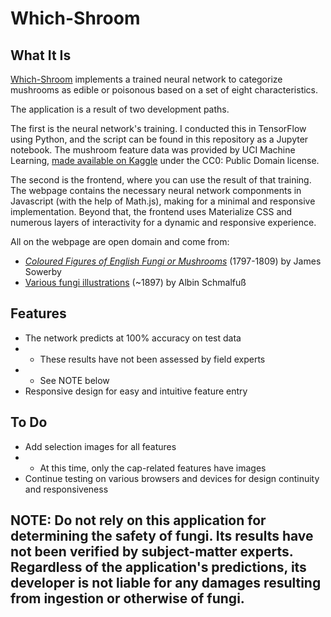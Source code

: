 # Which-Shroom

## What It Is
[Which-Shroom](https://nasanos.github.io/WhichShroom/) implements a trained neural network to categorize mushrooms as edible or poisonous based on a set of eight characteristics.

The application is a result of two development paths.

The first is the neural network's training. I conducted this in TensorFlow using Python, and the script can be found in this repository as a Jupyter notebook. The mushroom feature data was provided by UCI Machine Learning, [made available on Kaggle](https://www.kaggle.com/uciml/mushroom-classification) under the CC0: Public Domain license.

The second is the frontend, where you can use the result of that training. The webpage contains the necessary neural network componments in Javascript (with the help of Math.js), making for a minimal and responsive implementation. Beyond that, the frontend uses Materialize CSS and numerous layers of interactivity for a dynamic and responsive experience.

All on the webpage are open domain and come from:
* [*Coloured Figures of English Fungi or Mushrooms*](https://commons.wikimedia.org/wiki/Category:Coloured_Figures_of_English_Fungi_or_Mushrooms_by_James_Sowerby) (1797-1809) by James Sowerby
* [Various fungi illustrations](https://commons.wikimedia.org/wiki/Category:Albin_Schmalfuß) (~1897) by Albin Schmalfuß

## Features
* The network predicts at 100% accuracy on test data
* * These results have not been assessed by field experts
* * See NOTE below
* Responsive design for easy and intuitive feature entry

## To Do
* Add selection images for all features
* * At this time, only the cap-related features have images
* Continue testing on various browsers and devices for design continuity and responsiveness

## NOTE: Do not rely on this application for determining the safety of fungi. Its results have not been verified by subject-matter experts. Regardless of the application's predictions, its developer is not liable for any damages resulting from ingestion or otherwise of fungi.
